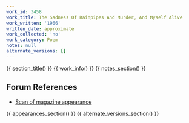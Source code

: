 ```yaml
---
work_id: 3458
work_title: The Sadness Of Rainpipes And Murder, And Myself Alive
work_written: '1966'
written_date: approximate
work_collected: 'no'
work_category: Poem
notes: null
alternate_versions: []
---
```


{{ section_title() }}
{{ work_info() }}
{{ notes_section() }}
## Forum References
- [Scan of magazine appearance](https://bukowskiforum.com/showthread.php?t=6674)

{{ appearances_section() }}
{{ alternate_versions_section() }}